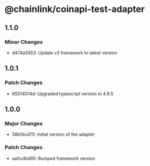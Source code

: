 # @chainlink/coinapi-test-adapter

## 1.1.0

### Minor Changes

- d474a5553: Update v3 framework to latest version

## 1.0.1

### Patch Changes

- 65014014d: Upgraded typescript version to 4.9.5

## 1.0.0

### Major Changes

- 58b1dcd75: Initial version of the adapter

### Patch Changes

- aa5cdbd95: Bumped framework version
